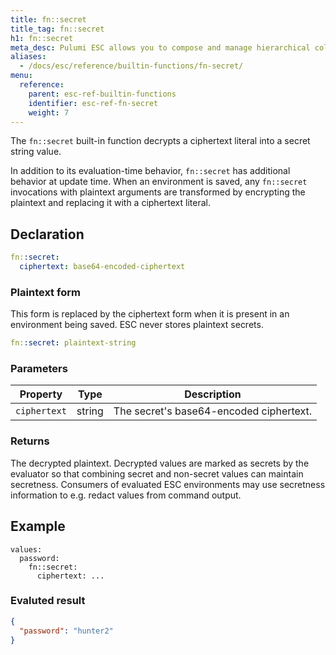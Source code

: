 ```yaml
---
title: fn::secret
title_tag: fn::secret
h1: fn::secret
meta_desc: Pulumi ESC allows you to compose and manage hierarchical collections of configuration and secrets and consume them in various ways.
aliases:
  - /docs/esc/reference/builtin-functions/fn-secret/
menu:
  reference:
    parent: esc-ref-builtin-functions
    identifier: esc-ref-fn-secret
    weight: 7
---
```


The `fn::secret` built-in function decrypts a ciphertext literal into a secret string value.

In addition to its evaluation-time behavior, `fn::secret` has additional behavior at update time. When an environment is saved, any `fn::secret` invocations with plaintext arguments are transformed by encrypting the plaintext and replacing it with a ciphertext literal.

## Declaration

```yaml
fn::secret:
  ciphertext: base64-encoded-ciphertext
```

### Plaintext form

This form is replaced by the ciphertext form when it is present in an environment being saved. ESC never stores plaintext secrets.

```yaml
fn::secret: plaintext-string
```

### Parameters

| Property     | Type         | Description                                                       |
|--------------|--------------|-------------------------------------------------------------------|
| `ciphertext` | string       | The secret's base64-encoded ciphertext.

### Returns

The decrypted plaintext. Decrypted values are marked as secrets by the evaluator so that combining secret and non-secret values can maintain secretness. Consumers of evaluated ESC environments may use secretness information to e.g. redact values from command output.

## Example

```yaml:
values:
  password:
    fn::secret:
      ciphertext: ...
```

### Evaluted result

```json
{
  "password": "hunter2"
}
```
